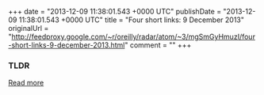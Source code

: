 +++
date = "2013-12-09 11:38:01.543 +0000 UTC"
publishDate = "2013-12-09 11:38:01.543 +0000 UTC"
title = "Four short links: 9 December 2013"
originalUrl = "http://feedproxy.google.com/~r/oreilly/radar/atom/~3/mgSmGyHmuzI/four-short-links-9-december-2013.html"
comment = ""
+++

### TLDR



[Read more](http://feedproxy.google.com/~r/oreilly/radar/atom/~3/mgSmGyHmuzI/four-short-links-9-december-2013.html)
